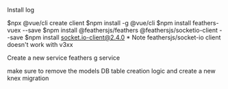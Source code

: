 Install log

$npx @vue/cli create client
$npm install -g @vue/cli
$npm install feathers-vuex --save
$npm install @feathersjs/feathers @feathersjs/socketio-client --save
$npm install socket.io-client@2.4.0   * Note feathersjs/socket-io client doesn't work with v3xx


Create a new service
feathers g service

make sure to remove the models DB table creation logic and create a new knex migration
